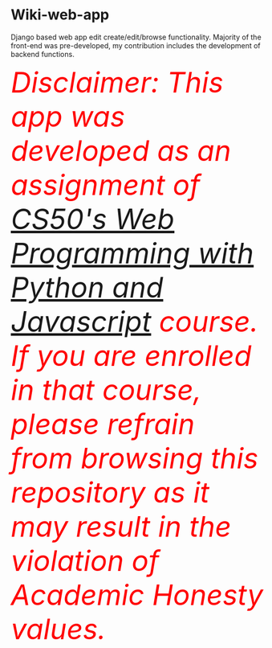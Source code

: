 # Wiki-web-app
Django based web app edit create/edit/browse functionality.
Majority of the front-end was pre-developed, my contribution includes the development of backend functions.

<span style="color:red; font-size:4em;">*Disclaimer: This app was developed as an assignment of [CS50's Web Programming with Python and Javascript](https://cs50.harvard.edu/web/2020/) course. If you are enrolled in that course, please refrain from browsing this repository as it may result in the violation of Academic Honesty values.*</span>
